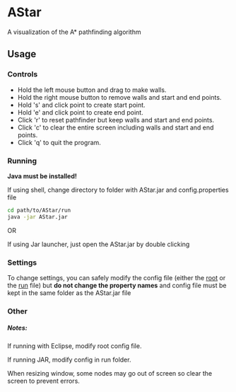 # AStar
A visualization of the A* pathfinding algorithm

## Usage

### Controls

* Hold the left mouse button and drag to make walls.
* Hold the right mouse button to remove walls and start and end points.
* Hold 's' and click point to create start point.
* Hold 'e' and click point to create end point.
* Click 'r' to reset pathfinder but keep walls and start and end points.
* Click 'c' to clear the entire screen including walls and start and end points.
* Click 'q' to quit the program.

### Running

**Java must be installed!**

If using shell, change directory to folder with AStar.jar and config.properties file

```sh
cd path/to/AStar/run
java -jar AStar.jar
```

OR

If using Jar launcher, just open the AStar.jar by double clicking

### Settings

To change settings, you can safely modify the config file (either  the [root](/config.properties) or the [run](/run/config.properties) file) but **do not change the property names** and config file must be kept in the same folder as the AStar.jar file

### Other

##### Notes:

If running with Eclipse, modify root config file.

If running JAR, modify config in run folder.

When resizing window, some nodes may go out of screen so clear the screen to prevent errors.

